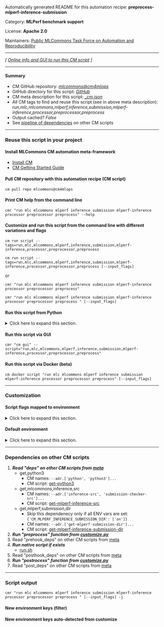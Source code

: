 Automatically generated README for this automation recipe: **preprocess-mlperf-inference-submission**

Category: **MLPerf benchmark support**

License: **Apache 2.0**

Maintainers: [Public MLCommons Task Force on Automation and Reproducibility](https://github.com/mlcommons/ck/blob/master/docs/taskforce.md)

---
*[ [Online info and GUI to run this CM script](https://access.cknowledge.org/playground/?action=scripts&name=preprocess-mlperf-inference-submission,c23068394a314266) ]*

---
#### Summary

* CM GitHub repository: *[mlcommons@cm4mlops](https://github.com/mlcommons/cm4mlops/tree/dev)*
* GitHub directory for this script: *[GitHub](https://github.com/mlcommons/cm4mlops/tree/dev/script/preprocess-mlperf-inference-submission)*
* CM meta description for this script: *[_cm.json](_cm.json)*
* All CM tags to find and reuse this script (see in above meta description): *run,mlc,mlcommons,mlperf,inference,submission,mlperf-inference,processor,preprocessor,preprocess*
* Output cached? *False*
* See [pipeline of dependencies](#dependencies-on-other-cm-scripts) on other CM scripts


---
### Reuse this script in your project

#### Install MLCommons CM automation meta-framework

* [Install CM](https://access.cknowledge.org/playground/?action=install)
* [CM Getting Started Guide](https://github.com/mlcommons/ck/blob/master/docs/getting-started.md)

#### Pull CM repository with this automation recipe (CM script)

```cm pull repo mlcommons@cm4mlops```

#### Print CM help from the command line

````cmr "run mlc mlcommons mlperf inference submission mlperf-inference processor preprocessor preprocess" --help````

#### Customize and run this script from the command line with different variations and flags

`cm run script --tags=run,mlc,mlcommons,mlperf,inference,submission,mlperf-inference,processor,preprocessor,preprocess`

`cm run script --tags=run,mlc,mlcommons,mlperf,inference,submission,mlperf-inference,processor,preprocessor,preprocess [--input_flags]`

*or*

`cmr "run mlc mlcommons mlperf inference submission mlperf-inference processor preprocessor preprocess"`

`cmr "run mlc mlcommons mlperf inference submission mlperf-inference processor preprocessor preprocess " [--input_flags]`


#### Run this script from Python

<details>
<summary>Click here to expand this section.</summary>

```python

import cmind

r = cmind.access({'action':'run'
                  'automation':'script',
                  'tags':'run,mlc,mlcommons,mlperf,inference,submission,mlperf-inference,processor,preprocessor,preprocess'
                  'out':'con',
                  ...
                  (other input keys for this script)
                  ...
                 })

if r['return']>0:
    print (r['error'])

```

</details>


#### Run this script via GUI

```cmr "cm gui" --script="run,mlc,mlcommons,mlperf,inference,submission,mlperf-inference,processor,preprocessor,preprocess"```

#### Run this script via Docker (beta)

`cm docker script "run mlc mlcommons mlperf inference submission mlperf-inference processor preprocessor preprocess" [--input_flags]`

___
### Customization


#### Script flags mapped to environment
<details>
<summary>Click here to expand this section.</summary>

* `--submission_dir=value`  &rarr;  `CM_MLPERF_INFERENCE_SUBMISSION_DIR=value`
* `--submitter=value`  &rarr;  `CM_MLPERF_SUBMITTER=value`

**Above CLI flags can be used in the Python CM API as follows:**

```python
r=cm.access({... , "submission_dir":...}
```

</details>

#### Default environment

<details>
<summary>Click here to expand this section.</summary>

These keys can be updated via `--env.KEY=VALUE` or `env` dictionary in `@input.json` or using script flags.


</details>

___
### Dependencies on other CM scripts


  1. ***Read "deps" on other CM scripts from [meta](https://github.com/mlcommons/cm4mlops/tree/dev/script/preprocess-mlperf-inference-submission/_cm.json)***
     * get,python3
       * CM names: `--adr.['python', 'python3']...`
       - CM script: [get-python3](https://github.com/mlcommons/cm4mlops/tree/master/script/get-python3)
     * get,mlcommons,inference,src
       * CM names: `--adr.['inference-src', 'submission-checker-src']...`
       - CM script: [get-mlperf-inference-src](https://github.com/mlcommons/cm4mlops/tree/master/script/get-mlperf-inference-src)
     * get,mlperf,submission,dir
       * Skip this dependenecy only if all ENV vars are set:<br>
`{'CM_MLPERF_INFERENCE_SUBMISSION_DIR': ['on']}`
       * CM names: `--adr.['get-mlperf-submission-dir']...`
       - CM script: [get-mlperf-inference-submission-dir](https://github.com/mlcommons/cm4mlops/tree/master/script/get-mlperf-inference-submission-dir)
  1. ***Run "preprocess" function from [customize.py](https://github.com/mlcommons/cm4mlops/tree/dev/script/preprocess-mlperf-inference-submission/customize.py)***
  1. Read "prehook_deps" on other CM scripts from [meta](https://github.com/mlcommons/cm4mlops/tree/dev/script/preprocess-mlperf-inference-submission/_cm.json)
  1. ***Run native script if exists***
     * [run.sh](https://github.com/mlcommons/cm4mlops/tree/dev/script/preprocess-mlperf-inference-submission/run.sh)
  1. Read "posthook_deps" on other CM scripts from [meta](https://github.com/mlcommons/cm4mlops/tree/dev/script/preprocess-mlperf-inference-submission/_cm.json)
  1. ***Run "postrocess" function from [customize.py](https://github.com/mlcommons/cm4mlops/tree/dev/script/preprocess-mlperf-inference-submission/customize.py)***
  1. Read "post_deps" on other CM scripts from [meta](https://github.com/mlcommons/cm4mlops/tree/dev/script/preprocess-mlperf-inference-submission/_cm.json)

___
### Script output
`cmr "run mlc mlcommons mlperf inference submission mlperf-inference processor preprocessor preprocess " [--input_flags] -j`
#### New environment keys (filter)

#### New environment keys auto-detected from customize
